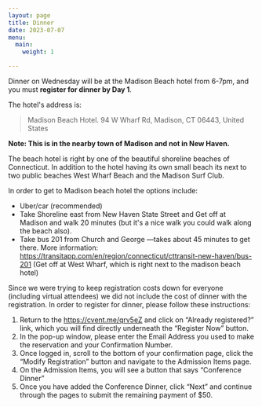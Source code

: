 ```yaml
---
layout: page
title: Dinner
date: 2023-07-07
menu:
  main:
	weight: 1

---
```


Dinner on Wednesday will be at the Madison Beach hotel from 6-7pm, and you must **register for dinner by Day 1**.

The hotel's address is:

> Madison Beach Hotel. 
> 94 W Wharf Rd, Madison, CT 06443, United States

**Note: This is in the nearby town of Madison and not in New Haven.** 

The beach hotel is right by one of the beautiful shoreline beaches of
Connecticut. In addition to the hotel having its own small beach its
next to two public beaches West Wharf Beach and the Madison Surf Club.

In order to get to Madison beach hotel the options include:

- Uber/car (recommended)
- Take Shoreline east from New Haven State Street and Get off at Madison and walk 20 minutes (but it's a nice walk you could walk along the beach also). 
- Take bus 201 from Church and George —takes about 45 minutes to get there. More information: https://transitapp.com/en/region/connecticut/cttransit-new-haven/bus-201
  (Get off at West Wharf, which is right next to the madison beach hotel)

Since we were trying to keep registration costs down for everyone
(including virtual attendees) we did not include the cost of dinner with
the registration. In order to register for dinner, please follow these
instructions:

1. Return to the https://cvent.me/qrv5eZ and click on “Already registered?” link, which you will find directly underneath the “Register Now” button.  
2. In the pop-up window, please enter the Email Address you used to make the reservation and your Confirmation Number.  
3. Once logged in, scroll to the bottom of your confirmation page, click the “Modify Registration” button and navigate to the Admission Items page. 
4. On the Admission Items, you will see a button that says “Conference Dinner”
5. Once you have added the Conference Dinner, click “Next” and continue through the pages to submit the remaining payment of $50. 
